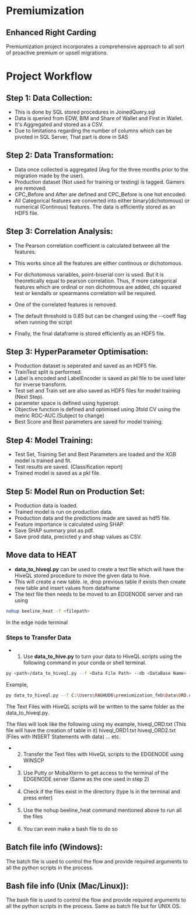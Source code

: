 # Premiumization

<h2>Enhanced Right Carding</h2>
Premiumization project incorporates a comprehensive approach to all sort of proactive premium or upsell migrations.

# Project Workflow

## Step 1: Data Collection:

* This is done by SQL stored procedures in JoinedQuery.sql
* Data is queried from EDW, BIM and Share of Wallet and First in Wallet.
* It's Aggregated and stored as a CSV.
* Due to limitations regarding the number of columns which can be pivoted in SQL Server, That part is done in SAS

## Step 2: Data Transformation:

* Data once collected is aggregated (Avg for the three months prior to the migration made by the user).
* Production dataset (Not used for training or testing) is tagged.
Gamers are removed.
* CPC_Before and After are defined and CPC_Before is one hot encoded.
* All Categorical features are converted into either binary(dichotomous) or numerical (Continous) features.
The data is efficiently stored as an HDF5 file.

## Step 3: Correlation Analysis:

* The Pearson correlation coefficient is calculated between all the features.
* This works since all the features are either continous or dichotomous.
* For dichotomous variables, point-biserial corr is used. But it is theoretically equal to pearson correlation.
Thus, if more categorical features which are ordinal or non dichotmous are added,
chi squared test or kendalls or spearmanns correlation will be required.

* One of the correlated features is removed.
* The default threshold is 0.85 but can be changed using the --coeff flag when running the script

* Finally, the final dataframe is stored efficiently as an HDF5 file.

## Step 3: HyperParameter Optimisation:

* Production dataset is seperated and saved as an HDF5 file.
* TrainTest split is performed.
* Label is encoded and LabelEncoder is saved as pkl file to be used later for inverse transform.
* Test set and Train set are also saved as HDF5 files for model training (Next Step).
* parameter space is defined using hyperopt.
* Objective function is defined and optimised using 3fold CV using the metric ROC-AUC.(Subject to change)
* Best Score and Best parameters are saved for model training.

## Step 4: Model Training:

* Test Set, Training Set and Best Parameters are loaded and the XGB model is trained and fit.
* Test results are saved. (Classification report)
* Trained model is saved as a pkl file.

## Step 5: Model Run on Production Set:

* Production data is loaded.
* Trained model is run on production data.
* Production data and the predictions made are saved as hdf5 file.
* Feature importance is calculated using SHAP.
* Save SHAP summary plot as pdf.
* Save prod data, precicted y and shap values as CSV.

## Move data to HEAT

* <strong>data_to_hiveql.py</strong> can be used to create a text file which will have the HiveQL stored procedure to move the given data to hive.
* This will create a new table. ie, drop previous table if exists then create new table and insert values from dataframe
* The text file then needs to be moved to an EDGENODE server and ran using
```bash
nohup beeline_heat -f <filepath>
```
In the edge node terminal

### Steps to Transfer Data
* 1) Use <strong>data_to_hive.py</strong> to turn your data to HiveQL scripts using the following command in your conda or shell terminal.
```bash
py <path>/data_to_hiveql.py --f <Data File Path> --db <DataBase Name> --table <Table Name> --txt <Text File Name>
```
Example,
```bash
py data_to_hiveql.py --f C:\Users\RAGHUD6\premiumization_feb\Data\ORD.csv --db sandbox --table jai_prem_ORD_CSV --txt hiveql_ORD.txt
```

The Text Files with HiveQL scripts will be written to the same folder as the data_to_hiveql.py.

The files will look like the following using my example,
hiveql_ORD.txt (This file will have the creation of table in it)
hiveql_ORD1.txt
hiveql_ORD2.txt (Files with INSERT Statements with data)
... etc.

* 2) Transfer the Text files with HiveQL scripts to the EDGENODE using WINSCP

* 3) Use Putty or MobaXterm to get access to the terminal of the EDGENODE server (Same as the one used in step 2)

* 4) Check if the files exist in the directory (type ls in the terminal and press enter)

* 5) Use the nohup beeline_heat command mentioned above to run all the files

* 6) You can even make a bash file to do so

## Batch file info (Windows):
The batch file is used to control the flow and provide required arguments to all the python scripts in the process.

## Bash file info (Unix (Mac/Linux)):
The bash file is used to control the flow and provide required arguments to all the python scripts in the process.
Same as batch file but for UNIX OS.
